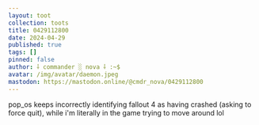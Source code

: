 ```yaml
---
layout: toot
collection: toots
title: 0429112800
date: 2024-04-29
published: true
tags: []
pinned: false
author: ⸸ commander ░ nova ⸸ :~$
avatar: /img/avatar/daemon.jpeg
mastodon: https://mastodon.online/@cmdr_nova/0429112800
---
```


pop_os keeps incorrectly identifying fallout 4 as having crashed (asking to force quit), while i'm literally in the game trying to move around lol
